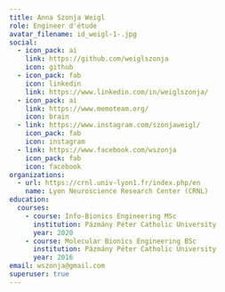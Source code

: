 ```yaml
---
title: Anna Szonja Weigl
role: Engineer d'étude
avatar_filename: id_weigl-1-.jpg
social:
  - icon_pack: ai
    link: https://github.com/weiglszonja
    icon: github
  - icon_pack: fab
    icon: linkedin
    link: https://www.linkedin.com/in/weiglszonja/
  - icon_pack: ai
    link: https://www.memoteam.org/
    icon: brain
  - link: https://www.instagram.com/szonjaweigl/
    icon_pack: fab
    icon: instagram
  - link: https://www.facebook.com/wszonja
    icon_pack: fab
    icon: facebook
organizations:
  - url: https://crnl.univ-lyon1.fr/index.php/en
    name: Lyon Neuroscience Research Center (CRNL)
education:
  courses:
    - course: Info-Bionics Engineering MSc
      institution: Pázmány Péter Catholic University
      year: 2020
    - course: Molecular Bionics Engineering BSc
      institution: Pázmány Péter Catholic University
      year: 2016
email: wszonja@gmail.com
superuser: true
---
```

